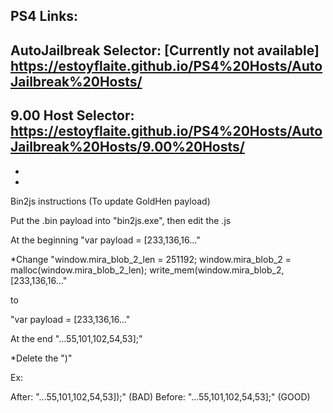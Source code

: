 PS4 Links:
-
AutoJailbreak Selector: [Currently not available]
https://estoyflaite.github.io/PS4%20Hosts/AutoJailbreak%20Hosts/
-
9.00 Host Selector:
https://estoyflaite.github.io/PS4%20Hosts/AutoJailbreak%20Hosts/9.00%20Hosts/
-
-
-
Bin2js instructions (To update GoldHen payload)



Put the .bin payload into "bin2js.exe", then edit the .js





At the beginning "var payload = [233,136,16..."

*Change "window.mira_blob_2_len = 251192;
window.mira_blob_2 = malloc(window.mira_blob_2_len);
write_mem(window.mira_blob_2, [233,136,16..."

to

"var payload = [233,136,16..." 





At the end "...55,101,102,54,53];"

*Delete the ")"

Ex:

After: "...55,101,102,54,53]);" (BAD)
Before: "...55,101,102,54,53];" (GOOD)
